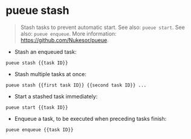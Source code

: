 # pueue stash

> Stash tasks to prevent automatic start.
> See also: `pueue start`.
> See also: `pueue enqueue`.
> More information: <https://github.com/Nukesor/pueue>.

- Stash an enqueued task:

`pueue stash {{task ID}}`

- Stash multiple tasks at once:

`pueue stash {{first task ID}} {{second task ID}} ...`

- Start a stashed task immediately:

`pueue start {{task ID}}`

- Enqueue a task, to be executed when preceding tasks finish:

`pueue enqueue {{task ID}}`
